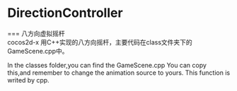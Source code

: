 # DirectionController
===
八方向虚拟摇杆  
cocos2d-x 用C++实现的八方向摇杆，主要代码在class文件夹下的GameScene.cpp中。

In the classes folder,you can find the GameScene.cpp 
You  can copy this,and remember to change the animation source to yours.
This function is writed by cpp.
